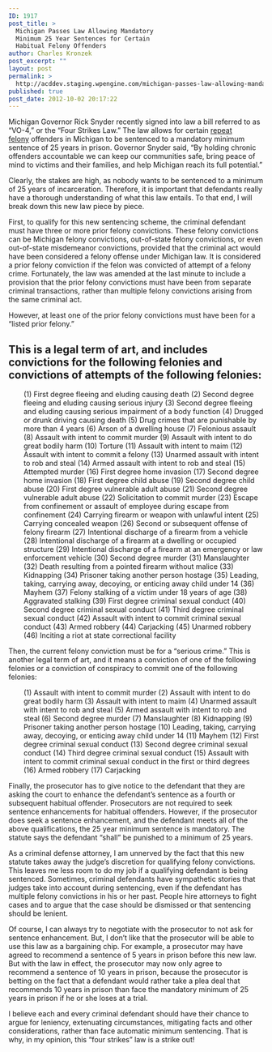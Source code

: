 ```yaml
---
ID: 1917
post_title: >
  Michigan Passes Law Allowing Mandatory
  Minimum 25 Year Sentences for Certain
  Habitual Felony Offenders
author: Charles Kronzek
post_excerpt: ""
layout: post
permalink: >
  http://acddev.staging.wpengine.com/michigan-passes-law-allowing-mandatory-minimum-25-year-sentences-certain-habitual-felony-offenders.html
published: true
post_date: 2012-10-02 20:17:22
---
```

Michigan Governor Rick Snyder recently signed into law a bill referred to as “VO-4,” or the “Four Strikes Law.” The law allows for certain <a title="Felony Information" href="http://acddev.staging.wpengine.com/felony-information" target="_blank">repeat felony</a> offenders in Michigan to be sentenced to a mandatory minimum sentence of 25 years in prison. Governor Snyder said, “By holding chronic offenders accountable we can keep our communities safe, bring peace of mind to victims and their families, and help Michigan reach its full potential.”

Clearly, the stakes are high, as nobody wants to be sentenced to a minimum of 25 years of incarceration. Therefore, it is important that defendants really have a thorough understanding of what this law entails. To that end, I will break down this new law piece by piece.

First, to qualify for this new sentencing scheme, the criminal defendant must have three or more prior felony convictions. These felony convictions can be Michigan felony convictions, out-of-state felony convictions, or even out-of-state misdemeanor convictions, provided that the criminal act would have been considered a felony offense under Michigan law. It is considered a prior felony conviction if the felon was convicted of attempt of a felony crime. Fortunately, the law was amended at the last minute to include a provision that the prior felony convictions must have been from separate criminal transactions, rather than multiple felony convictions arising from the same criminal act.

However, at least one of the prior felony convictions must have been for a “listed prior felony.” 

<h2>This is a legal term of art, and includes convictions for the following felonies and convictions of attempts of the following felonies:</h2>

<p style="padding-left: 30px;">(1) First degree fleeing and eluding causing death
(2) Second degree fleeing and eluding causing serious injury
(3) Second degree fleeing and eluding causing serious impairment of a body function
(4) Drugged or drunk driving causing death
(5) Drug crimes that are punishable by more than 4 years
(6) Arson of a dwelling house
(7) Felonious assault
(8) Assault with intent to commit murder
(9) Assault with intent to do great bodily harm
(10) Torture
(11) Assault with intent to maim
(12) Assault with intent to commit a felony
(13) Unarmed assault with intent to rob and steal
(14) Armed assault with intent to rob and steal
(15) Attempted murder
(16) First degree home invasion
(17) Second degree home invasion
(18) First degree child abuse
(19) Second degree child abuse
(20) First degree vulnerable adult abuse
(21) Second degree vulnerable adult abuse
(22) Solicitation to commit murder
(23) Escape from confinement or assault of employee during escape from confinement
(24) Carrying firearm or weapon with unlawful intent
(25) Carrying concealed weapon
(26) Second or subsequent offense of felony firearm
(27) Intentional discharge of a firearm from a vehicle
(28) Intentional discharge of a firearm at a dwelling or occupied structure
(29) Intentional discharge of a firearm at an emergency or law enforcement vehicle
(30) Second degree murder
(31) Manslaughter
(32) Death resulting from a pointed firearm without malice
(33) Kidnapping
(34) Prisoner taking another person hostage
(35) Leading, taking, carrying away, decoying, or enticing away child under 14
(36) Mayhem
(37) Felony stalking of a victim under 18 years of age
(38) Aggravated stalking
(39) First degree criminal sexual conduct
(40) Second degree criminal sexual conduct
(41) Third degree criminal sexual conduct
(42) Assault with intent to commit criminal sexual conduct
(43) Armed robbery
(44) Carjacking
(45) Unarmed robbery
(46) Inciting a riot at state correctional facility</p>
Then, the current felony conviction must be for a “serious crime.” This is another legal term of art, and it means a conviction of one of the following felonies or a conviction of conspiracy to commit one of the following felonies:
<p style="padding-left: 30px;">(1) Assault with intent to commit murder
(2) Assault with intent to do great bodily harm
(3) Assault with intent to maim
(4) Unarmed assault with intent to rob and steal
(5) Armed assault with intent to rob and steal
(6) Second degree murder
(7) Manslaughter
(8) Kidnapping
(9) Prisoner taking another person hostage
(10) Leading, taking, carrying away, decoying, or enticing away child under 14
(11) Mayhem
(12) First degree criminal sexual conduct
(13) Second degree criminal sexual conduct
(14) Third degree criminal sexual conduct
(15) Assault with intent to commit criminal sexual conduct in the first or third degrees
(16) Armed robbery
(17) Carjacking</p>
Finally, the prosecutor has to give notice to the defendant that they are asking the court to enhance the defendant’s sentence as a fourth or subsequent habitual offender. Prosecutors are not required to seek sentence enhancements for habitual offenders. However, if the prosecutor does seek a sentence enhancement, and the defendant meets all of the above qualifications, the 25 year minimum sentence is mandatory. The statute says the defendant “shall” be punished to a minimum of 25 years.

As a criminal defense attorney, I am unnerved by the fact that this new statute takes away the judge’s discretion for qualifying felony convictions. This leaves me less room to do my job if a qualifying defendant is being sentenced. Sometimes, criminal defendants have sympathetic stories that judges take into account during sentencing, even if the defendant has multiple felony convictions in his or her past. People hire attorneys to fight cases and to argue that the case should be dismissed or that sentencing should be lenient.

Of course, I can always try to negotiate with the prosecutor to not ask for sentence enhancement. But, I don’t like that the prosecutor will be able to use this law as a bargaining chip. For example, a prosecutor may have agreed to recommend a sentence of 5 years in prison before this new law. But with the law in effect, the prosecutor may now only agree to recommend a sentence of 10 years in prison, because the prosecutor is betting on the fact that a defendant would rather take a plea deal that recommends 10 years in prison than face the mandatory minimum of 25 years in prison if he or she loses at a trial.

I believe each and every criminal defendant should have their chance to argue for leniency, extenuating circumstances, mitigating facts and other considerations, rather than face automatic minimum sentencing. That is why, in my opinion, this “four strikes” law is a strike out!